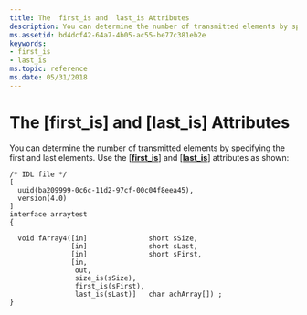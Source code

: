 ```yaml
---
title: The  first_is and  last_is Attributes
description: You can determine the number of transmitted elements by specifying the first and last elements.
ms.assetid: bd4dcf42-64a7-4b05-ac55-be77c381eb2e
keywords:
- first_is
- last_is
ms.topic: reference
ms.date: 05/31/2018
---
```


# The \[first\_is\] and \[last\_is\] Attributes

You can determine the number of transmitted elements by specifying the first and last elements. Use the \[[**first\_is**](/windows/desktop/Midl/first-is)\] and \[[**last\_is**](/windows/desktop/Midl/last-is)\] attributes as shown:

``` syntax
/* IDL file */
[ 
  uuid(ba209999-0c6c-11d2-97cf-00c04f8eea45),
  version(4.0)
]
interface arraytest
{

  void fArray4([in]               short sSize,
               [in]               short sLast,
               [in]               short sFirst,
               [in, 
                out,
                size_is(sSize),
                first_is(sFirst),
                last_is(sLast)]   char achArray[]) ;
}
```

 

 
